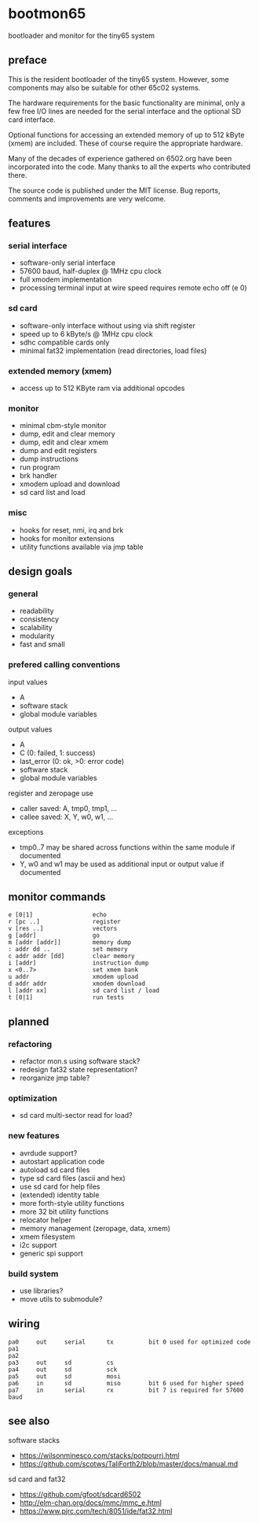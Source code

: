 # bootmon65

bootloader and monitor for the tiny65 system

## preface

This is the resident bootloader of the tiny65 system. However, some
components may also be suitable for other 65c02 systems.

The hardware requirements for the basic functionality are minimal, only a few
free I/O lines are needed for the serial interface and the optional SD card
interface.

Optional functions for accessing an extended memory of up to 512 kByte (xmem)
are included. These of course require the appropriate hardware.

Many of the decades of experience gathered on 6502.org have been incorporated
into the code. Many thanks to all the experts who contributed there.

The source code is published under the MIT license. Bug reports, comments and
improvements are very welcome.

## features

### serial interface

* software-only serial interface
* 57600 baud, half-duplex @ 1MHz cpu clock
* full xmodem implementation
* processing terminal input at wire speed requires remote echo off (e 0)

### sd card

* software-only interface without using via shift register
* speed up to 6 kByte/s @ 1MHz cpu clock
* sdhc compatible cards only
* minimal fat32 implementation (read directories, load files)

### extended memory (xmem)

* access up to 512 KByte ram via additional opcodes

### monitor

* minimal cbm-style monitor
* dump, edit and clear memory
* dump, edit and clear xmem
* dump and edit registers
* dump instructions
* run program
* brk handler
* xmodem upload and download
* sd card list and load

### misc

* hooks for reset, nmi, irq and brk
* hooks for monitor extensions
* utility functions available via jmp table

## design goals

### general

* readability
* consistency
* scalability
* modularity
* fast and small

### prefered calling conventions

input values

* A
* software stack
* global module variables

output values

* A
* C (0: failed, 1: success)
* last_error (0: ok, >0: error code)
* software stack
* global module variables

register and zeropage use

* caller saved: A, tmp0, tmp1, ...
* callee saved: X, Y, w0, w1, ...

exceptions

* tmp0..7 may be shared across functions within the same module if documented
* Y, w0 and w1 may be used as additional input or output value if documented

## monitor commands

    e [0|1]                 echo 
    r [pc ..]               register
    v [res ..]              vectors
    g [addr]                go
    m [addr [addr]]         memory dump
    : addr dd ..            set memory
    c addr addr [dd]        clear memory
    i [addr]                instruction dump
    x <0..7>                set xmem bank
    u addr                  xmodem upload
    d addr addr             xmodem download
    l [addr xx]             sd card list / load
    t [0|1]                 run tests

## planned

### refactoring

* refactor mon.s using software stack?
* redesign fat32 state representation?
* reorganize jmp table?

### optimization

* sd card multi-sector read for load?

### new features

* avrdude support?
* autostart application code
* autoload sd card files
* type sd card files (ascii and hex)
* use sd card for help files
* (extended) identity table
* more forth-style utility functions
* more 32 bit utility functions
* relocator helper
* memory management (zeropage, data, xmem)
* xmem filesystem
* i2c support
* generic spi support

### build system

* use libraries?
* move utils to submodule?

## wiring

    pa0     out     serial      tx          bit 0 used for optimized code
    pa1
    pa2
    pa3     out     sd          cs
    pa4     out     sd          sck
    pa5     out     sd          mosi
    pa6     in      sd          miso        bit 6 used for higher speed
    pa7     in      serial      rx          bit 7 is required for 57600 baud

## see also

software stacks

* <https://wilsonminesco.com/stacks/potpourri.html>
* <https://github.com/scotws/TaliForth2/blob/master/docs/manual.md>

sd card and fat32

* <https://github.com/gfoot/sdcard6502>
* <http://elm-chan.org/docs/mmc/mmc_e.html>
* <https://www.pjrc.com/tech/8051/ide/fat32.html>

